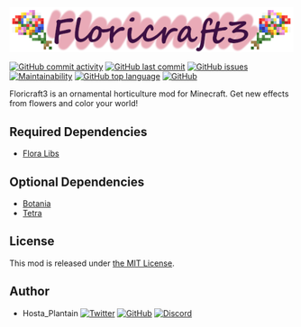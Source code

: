 ![](src/main/resources/logo.png)

[![GitHub commit activity](https://img.shields.io/github/commit-activity/m/HostaPlantain/Floricraft3?label=Commit%20Activity&logo=github&style=flat)](https://github.com/HostaPlantain/Floricraft3)
[![GitHub last commit](https://img.shields.io/github/last-commit/HostaPlantain/Floricraft3?label=Last%20Commit&logo=github&style=flat)](https://github.com/HostaPlantain/Floricraft3)
[![GitHub issues](https://img.shields.io/github/issues/HostaPlantain/Floricraft3?label=Issues&logo=github&style=flat)](https://github.com/HostaPlantain/Floricraft3/issues)
[![Maintainability](https://api.codeclimate.com/v1/badges/a0d931fdcba7287c13b9/maintainability?style=flat)](https://codeclimate.com/github/HostaPlantain/Floricraft3/maintainability)
[![GitHub top language](https://img.shields.io/github/languages/top/HostaPlantain/Floricraft3?logo=java&style=flat)](https://github.com/HostaPlantain/Floricraft3)
[![GitHub](https://img.shields.io/github/license/HostaPlantain/Floricraft3?label=License&style=flat)](https://github.com/HostaPlantain/Floricraft3/blob/master/LICENSE)


Floricraft3 is an ornamental horticulture mod for Minecraft. Get new effects from flowers and color your world!


## Required Dependencies

+ [Flora Libs](https://www.curseforge.com/minecraft/mc-mods/flora-lib)


## Optional Dependencies

+ [Botania](https://www.curseforge.com/minecraft/mc-mods/botania)
+ [Tetra](https://www.curseforge.com/minecraft/mc-mods/tetra)


## License

This mod is released under [the MIT License](/LICENSE).


## Author

+ Hosta_Plantain
[![Twitter](https://img.shields.io/twitter/follow/Hosta_Plantain?color=1DA1F2&label=Twitter&logo=twitter&style=flat)](https://twitter.com/hosta_plantain)
[![GitHub](https://img.shields.io/github/followers/HostaPlantain?label=GitHub&logo=github&style=flat)](https://github.com/HostaPlantain)
[![Discord](https://img.shields.io/discord/704290681392332880?label=Discord&logo=discord)](https://discord.gg/H2NXexh)
